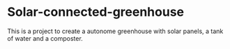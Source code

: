 # Solar-connected-greenhouse
This is a project to create a autonome greenhouse with solar panels, a tank of water and a composter.
